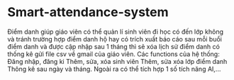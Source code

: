 # Smart-attendance-system
Điểm danh giúp giáo viên có thể quản lí sinh viên đi học có đến lớp không và tránh trường hợp điểm danh hộ hay có trích xuất báo cáo sau mỗi buổi điểm danh và được cập nhập sau 1 tháng thì sẽ xóa lịch sử điểm danh có thống kê gửi file csv về gmail của giáo viên.
Các functions của hệ thống:
Đăng nhập, đăng ki
Thêm, sửa, xóa sinh viên
Thêm, sửa xóa lớp điểm danh
Thông kê sau ngày và tháng.
Ngoài ra có thể tích hợp 1 số tích năng AI,...

